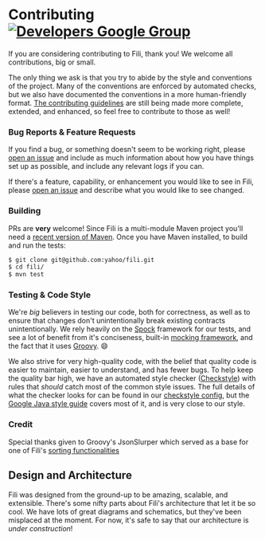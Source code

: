 Contributing [![Developers Google Group](https://img.shields.io/badge/google_group-developers-blue.svg?maxAge=2592000)](https://groups.google.com/forum/#!forum/fili-developers)
============

If you are considering contributing to Fili, thank you! We welcome all contributions, big or small. 

The only thing we ask is that you try to abide by the style and conventions of the project. Many of the conventions are
 enforced by automated checks, but we also have documented the conventions in a more human-friendly format. 
 [The contributing guidelines](docs/contributing) are still being made more complete, extended, and enhanced, so feel 
 free to contribute to those as well!

### Bug Reports & Feature Requests

If you find a bug, or something doesn't seem to be working right, please [open an issue](https://github.com/yahoo/fili/issues)
and include as much information about how you have things set up as possible, and include any relevant logs if you can.

If there's a feature, capability, or enhancement you would like to see in Fili, please [open an issue](https://github.com/yahoo/fili/issues)
and describe what you would like to see changed.

### Building

PRs are **very** welcome! Since Fili is a multi-module Maven project you'll need a [recent version of Maven](https://maven.apache.org/download.cgi). 
Once you have Maven installed, to build and run the tests:

```bash
$ git clone git@github.com:yahoo/fili.git
$ cd fili/
$ mvn test
```

### Testing & Code Style

We're _big_ believers in testing our code, both for correctness, as well as to ensure that changes don't unintentionally
break existing contracts unintentionally. We rely heavily on the [Spock](http://spockframework.org/) framework for our 
tests, and see a lot of benefit from it's conciseness, built-in [mocking framework](http://spockframework.org/spock/docs/1.1-rc-2/interaction_based_testing.html), 
and the fact that it uses [Groovy](http://www.groovy-lang.org/). :smile:

We also strive for very high-quality code, with the belief that quality code is easier to maintain, easier to understand,
and has fewer bugs. To help keep the quality bar high, we have an automated style checker ([Checkstyle](http://checkstyle.sourceforge.net/)) 
with rules that _should_ catch most of the common style issues. The full details of what the checker looks for can be 
found in our [checkstyle config](checkstyle-style.xml), but the [Google Java style guide](https://google.github.io/styleguide/javaguide.html) 
covers most of it, and is very close to our style.

### Credit

Special thanks given to Groovy's JsonSlurper which served as a base for one of Fili's [sorting functionalities](https://github.com/yahoo/fili/blob/master/fili-core/src/test/java/com/yahoo/fili/webservice/util/JsonSlurper.java)


Design and Architecture
-----------------------

Fili was designed from the ground-up to be amazing, scalable, and extensible. There's some nifty parts about Fili's
architecture that let it be so cool. We have lots of great diagrams and schematics, but they've been misplaced at the
moment. For now, it's safe to say that our architecture is _under construction_!

